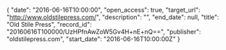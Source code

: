 {
  "date": "2016-06-16T10:00:00", 
  "open_access": true, 
  "target_url": "http://www.oldstilepress.com/", 
  "description": "", 
  "end_date": null, 
  "title": "Old Stile Press", 
  "record_id": "20160616T100000/UzHPfnAwZoW5Gv4H+nE+nQ==", 
  "publisher": "oldstilepress.com", 
  "start_date": "2016-06-16T10:00:00Z"
}

